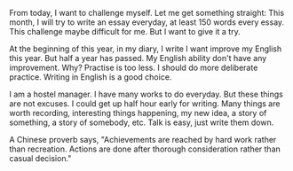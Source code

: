 From today, I want to challenge myself. Let me get something straight: This month, I will try to write an essay everyday, at least 150 words every essay. This challenge maybe difficult for me. But I want to give it a try.

At the beginning of this year, in my diary, I write I want improve my English this year. But half a year has passed. My English ability don't have any improvement. Why? Practise is too less. I should do more deliberate practice. Writing in English is a good choice.

I am a hostel manager. I have many works to do everyday. But these things are not excuses. I could get up half hour early for writing. Many things are worth recording, interesting things happening, my new idea, a story of something, a story of somebody, etc. Talk is easy, just write them down.

A Chinese proverb says, "Achievements are reached by hard work rather than recreation. Actions are done after thorough consideration rather than casual decision."
